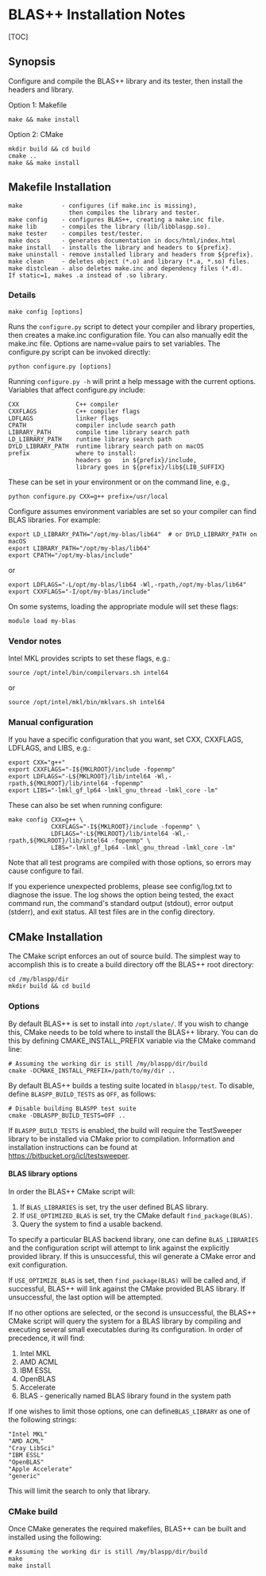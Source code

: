 BLAS++ Installation Notes
================================================================================

[TOC]

Synopsis
--------------------------------------------------------------------------------

Configure and compile the BLAS++ library and its tester,
then install the headers and library.

Option 1: Makefile

    make && make install

Option 2: CMake

    mkdir build && cd build
    cmake ..
    make && make install

Makefile Installation
--------------------------------------------------------------------------------

    make           - configures (if make.inc is missing),
                     then compiles the library and tester.
    make config    - configures BLAS++, creating a make.inc file.
    make lib       - compiles the library (lib/libblaspp.so).
    make tester    - compiles test/tester.
    make docs      - generates documentation in docs/html/index.html
    make install   - installs the library and headers to ${prefix}.
    make uninstall - remove installed library and headers from ${prefix}.
    make clean     - deletes object (*.o) and library (*.a, *.so) files.
    make distclean - also deletes make.inc and dependency files (*.d).
    If static=1, makes .a instead of .so library.


### Details

    make config [options]

Runs the `configure.py` script to detect your compiler and library properties,
then creates a make.inc configuration file. You can also manually edit the
make.inc file. Options are name=value pairs to set variables. The configure.py
script can be invoked directly:

    python configure.py [options]

Running `configure.py -h` will print a help message with the current options.
Variables that affect configure.py include:

    CXX                C++ compiler
    CXXFLAGS           C++ compiler flags
    LDFLAGS            linker flags
    CPATH              compiler include search path
    LIBRARY_PATH       compile time library search path
    LD_LIBRARY_PATH    runtime library search path
    DYLD_LIBRARY_PATH  runtime library search path on macOS
    prefix             where to install:
                       headers go   in ${prefix}/include,
                       library goes in ${prefix}/lib${LIB_SUFFIX}

These can be set in your environment or on the command line, e.g.,

    python configure.py CXX=g++ prefix=/usr/local

Configure assumes environment variables are set so your compiler can find BLAS
libraries. For example:

    export LD_LIBRARY_PATH="/opt/my-blas/lib64"  # or DYLD_LIBRARY_PATH on macOS
    export LIBRARY_PATH="/opt/my-blas/lib64"
    export CPATH="/opt/my-blas/include"

or

    export LDFLAGS="-L/opt/my-blas/lib64 -Wl,-rpath,/opt/my-blas/lib64"
    export CXXFLAGS="-I/opt/my-blas/include"

On some systems, loading the appropriate module will set these flags:

    module load my-blas


### Vendor notes

Intel MKL provides scripts to set these flags, e.g.:

    source /opt/intel/bin/compilervars.sh intel64

or

    source /opt/intel/mkl/bin/mklvars.sh intel64


### Manual configuration

If you have a specific configuration that you want, set CXX, CXXFLAGS, LDFLAGS,
and LIBS, e.g.:

    export CXX="g++"
    export CXXFLAGS="-I${MKLROOT}/include -fopenmp"
    export LDFLAGS="-L${MKLROOT}/lib/intel64 -Wl,-rpath,${MKLROOT}/lib/intel64 -fopenmp"
    export LIBS="-lmkl_gf_lp64 -lmkl_gnu_thread -lmkl_core -lm"

These can also be set when running configure:

    make config CXX=g++ \
                CXXFLAGS="-I${MKLROOT}/include -fopenmp" \
                LDFLAGS="-L${MKLROOT}/lib/intel64 -Wl,-rpath,${MKLROOT}/lib/intel64 -fopenmp" \
                LIBS="-lmkl_gf_lp64 -lmkl_gnu_thread -lmkl_core -lm"

Note that all test programs are compiled with those options, so errors may cause
configure to fail.

If you experience unexpected problems, please see config/log.txt to diagnose the
issue. The log shows the option being tested, the exact command run, the
command's standard output (stdout), error output (stderr), and exit status. All
test files are in the config directory.

CMake Installation
--------------------------------------------------------------------------------

The CMake script enforces an out of source build. The simplest way to accomplish
this is to create a build directory off the BLAS++ root directory:

    cd /my/blaspp/dir
    mkdir build && cd build

### Options

By default BLAS++ is set to install into `/opt/slate/`. If you wish to
change this, CMake needs to be told where to install the BLAS++ library.
You can do this by defining CMAKE_INSTALL_PREFIX variable via the CMake
command line:

    # Assuming the working dir is still /my/blaspp/dir/build
    cmake -DCMAKE_INSTALL_PREFIX=/path/to/my/dir ..
    
By default BLAS++ builds a testing suite located in `blaspp/test`.  To disable,
define `BLASPP_BUILD_TESTS` as `OFF`, as follows:

    # Disable building BLASPP test suite
    cmake -DBLASPP_BUILD_TESTS=OFF ..

If `BLASPP_BUILD_TESTS` is enabled, the build will require the TestSweeper
library to be installed via CMake prior to compilation.  Information and 
installation instructions can be found at https://bitbucket.org/icl/testsweeper.

#### BLAS library options

In order the BLAS++ CMake script will:

 1. If `BLAS_LIBRARIES` is set, try the user defined BLAS library.
 2. If `USE_OPTIMIZED_BLAS` is set, try the CMake default `find_package(BLAS)`.
 3. Query the system to find a usable backend.

To specify a particular BLAS backend library, one can define `BLAS_LIBRARIES`
and the configuration script will attempt to link against the explicitly 
provided library.  If this is unsuccessful, this wil generate a CMake error
and exit configuration.

If `USE_OPTIMIZE_BLAS` is set, then `find_package(BLAS)` will be called and, 
if successful, BLAS++ will link against the CMake provided BLAS library.  If
unsuccessful, the last option will be attempted. 

If no other options are selected, or the second is unsuccessful, the BLAS++
CMake script will query the system for a BLAS library by compiling and 
executing several small executables during its configuration.  In order of
precedence, it will find:

 1. Intel MKL
 2. AMD ACML
 3. IBM ESSL
 4. OpenBLAS
 5. Accelerate
 6. BLAS - generically named BLAS library found in the system path
 
If one wishes to limit those options, one can define`BLAS_LIBRARY` as
one of the following strings:

    "Intel MKL"
    "AMD ACML"
    "Cray LibSci"
    "IBM ESSL"
    "OpenBLAS"
    "Apple Accelerate"
    "generic"

This will limit the search to only that library.

### CMake build
Once CMake generates the required makefiles, BLAS++ can be built
and installed using the following:

    # Assuming the working dir is still /my/blaspp/dir/build
    make
    make install
